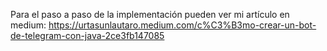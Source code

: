 Para el paso a paso de la implementación pueden ver mi artículo en medium: https://urtasunlautaro.medium.com/c%C3%B3mo-crear-un-bot-de-telegram-con-java-2ce3fb147085
